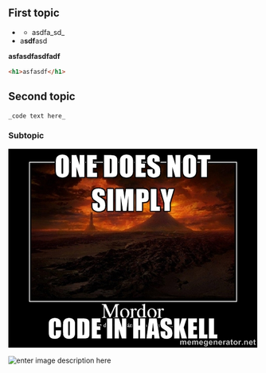 ## First topic
* * asdfa_sd_
* a**sdf**asd

**asfasdfasdfadf**

```html
<h1>asfasdf</h1>
```

## Second topic

```
_code text here_
```
### Subtopic

![enter link description here](/assets/haskell-mordor.jpg)

![enter image description here](/assets/feature-expedition.jpg "enter image title here")